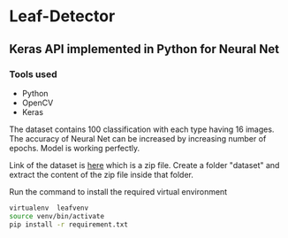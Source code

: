 # Leaf-Detector
## Keras API implemented in Python for Neural Net
### Tools used
- Python
- OpenCV
- Keras

The dataset contains 100 classification with each type having 16 images. The accuracy of Neural Net can be increased by increasing number of epochs. Model is working perfectly.

Link of the dataset is [here](https://archive.ics.uci.edu/ml/machine-learning-databases/00241/100%20leaves%20plant%20species.zip) which is a zip file. Create a folder "dataset" and extract the content of the zip file inside that folder.

Run the command to install the required virtual environment
```sh
virtualenv  leafvenv
source venv/bin/activate
pip install -r requirement.txt
```
